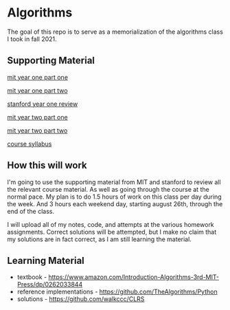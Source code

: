 # Algorithms

The goal of this repo is to serve as a memorialization of the algorithms class I took in fall 2021.

## Supporting Material

[mit year one part one](https://ocw.mit.edu/courses/electrical-engineering-and-computer-science/6-006-introduction-to-algorithms-fall-2011/lecture-notes/)

[mit year one part two](https://ocw.mit.edu/courses/electrical-engineering-and-computer-science/6-046j-design-and-analysis-of-algorithms-spring-2015/index.htm)

[stanford year one review](https://www.youtube.com/channel/UCH4s4ek5zqNvct5oy9_jd_g/videos)

[mit year two part one](https://ocw.mit.edu/courses/electrical-engineering-and-computer-science/6-046j-introduction-to-algorithms-sma-5503-fall-2005/index.htm)

[mit year two part two](https://ocw.mit.edu/courses/electrical-engineering-and-computer-science/6-854j-advanced-algorithms-fall-2005/index.htm)

[course syllabus](https://www.gc.cuny.edu/Page-Elements/Academics-Research-Centers-Initiatives/Doctoral-Programs/Computer-Science/Course-Listings/Spring-2019/Algorithms)

## How this will work

I'm going to use the supporting material from MIT and stanford to review all the relevant course material.  As well as going through the course at the normal pace.  My plan is to do 1.5 hours of work on this class per day during the week.  And 3 hours each weekend day, starting august 26th, through the end of the class.

I will upload all of my notes, code, and attempts at the various homework assignments.  Correct solutions will be attempted, but I make no claim that my solutions are in fact correct, as I am still learning the material.

## Learning Material

* textbook - https://www.amazon.com/Introduction-Algorithms-3rd-MIT-Press/dp/0262033844
* reference implementations - https://github.com/TheAlgorithms/Python
* solutions - https://github.com/walkccc/CLRS

